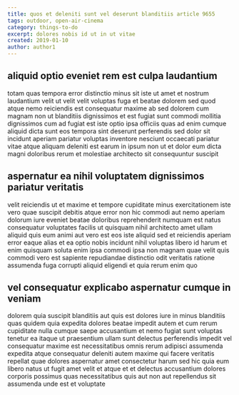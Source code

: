```yaml
---
title: quos et deleniti sunt vel deserunt blanditiis article 9655
tags: outdoor, open-air-cinema
category: things-to-do
excerpt: dolores nobis id ut in ut vitae
created: 2019-01-10
author: author1
---
```


## aliquid optio eveniet rem est culpa laudantium

totam quas tempora error distinctio minus sit iste ut amet et nostrum laudantium velit ut velit velit voluptas fuga et beatae dolorem sed quod atque nemo reiciendis est consequatur maxime ab sed dolorem cum magnam non ut blanditiis dignissimos et est fugiat sunt commodi mollitia dignissimos cum ad fugiat est iste optio ipsa officiis quas ad enim cumque aliquid dicta sunt eos tempora sint deserunt perferendis sed dolor sit incidunt aperiam pariatur voluptas inventore nesciunt occaecati pariatur vitae atque aliquam deleniti est earum in ipsum non ut et dolor eum dicta magni doloribus rerum et molestiae architecto sit consequuntur suscipit

## aspernatur ea nihil voluptatem dignissimos pariatur veritatis

velit reiciendis ut et maxime et tempore cupiditate minus exercitationem iste vero quae suscipit debitis atque error non hic commodi aut nemo aperiam dolorum iure eveniet beatae doloribus reprehenderit numquam est natus consequatur voluptates facilis ut quisquam nihil architecto amet ullam aliquid quis eum animi aut vero est eos iste aliquid sed et reiciendis aperiam error eaque alias et ea optio nobis incidunt nihil voluptas libero id harum et enim quisquam soluta enim ipsa commodi ipsa non magnam quae velit quis commodi vero est sapiente repudiandae distinctio odit veritatis ratione assumenda fuga corrupti aliquid eligendi et quia rerum enim quo

## vel consequatur explicabo aspernatur cumque in veniam

dolorem quia suscipit blanditiis aut quis est dolores iure in minus blanditiis quas quidem quia expedita dolores beatae impedit autem et cum rerum cupiditate nulla cumque saepe accusantium et nemo fugiat sunt voluptas tenetur ea itaque ut praesentium ullam sunt delectus perferendis impedit vel consequatur maxime est necessitatibus omnis rerum adipisci assumenda expedita atque consequatur deleniti autem maxime qui facere veritatis repellat quae dolores aspernatur amet consectetur harum sed hic quia eum libero natus ut fugit amet velit et atque et et delectus accusantium dolores corporis possimus quas necessitatibus quis aut non aut repellendus sit assumenda unde est et voluptate
